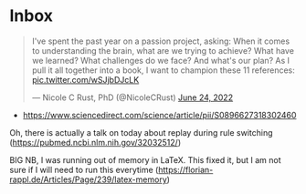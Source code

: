 # Inbox

<blockquote class="twitter-tweet"><p lang="en" dir="ltr">I&#39;ve spent the past year on a passion project, asking: When it comes to understanding the brain, what are we trying to achieve? What have we learned? What challenges do we face? And what&#39;s our plan? As I pull it all together into a book, I want to champion these 11 references: <a href="https://t.co/wSJjbDJcLK">pic.twitter.com/wSJjbDJcLK</a></p>&mdash; Nicole C Rust, PhD (@NicoleCRust) <a href="https://twitter.com/NicoleCRust/status/1540343356605218816?ref_src=twsrc%5Etfw">June 24, 2022</a></blockquote> <script async src="https://platform.twitter.com/widgets.js" charset="utf-8"></script>

* https://www.sciencedirect.com/science/article/pii/S0896627318302460

Oh, there is actually a talk on today about replay during rule switching (https://pubmed.ncbi.nlm.nih.gov/32032512/)

BIG NB, I was running out of memory in LaTeX. This fixed it, but I am not sure if I will need to run this everytime (https://florian-rappl.de/Articles/Page/239/latex-memory)